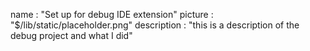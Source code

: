 name : "Set up for debug IDE extension"
picture : "$/lib/static/placeholder.png"
description : "this is a description of the debug project and what I did"